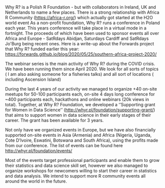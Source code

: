 
Why R? is a Polish R Foundation - but with collaborators in Ireland, UK and Netherlands to name a few places.
There is a strong relationship with Africa R Community (https://africa-r.org/) which actually got started at the H2O world event
As a non-profit foundation, Why R? runs a conference in Poland each year. This years conference will take place in a virtual mode in a fortnight.
The proceeds of which have been used to sponsor events all over Africa and Europe - SatRdays Abidjan, Saturdays Cardiff and SatRdays Jo'Burg being recent ones. Here is a write-up about the Forwards project that Why R? funded earlier this year: https://forwards.github.io/blog/2020/05/25/southern-africa-project-2020/

The webinar series is the main activity of Why R? during the COVID crisis. We have been running them since April 2020.
We look for all sorts of topics ( I am also asking someone for a fisheries talks) and all sort of locations ( including Ascension Island)

During the last 4 years of our activity we managed to organize +40 on-site meetups for 50-100 participants each, on-site 4 days long conference for ~400 participants each, hackathons and online webinars (20k views in total). Together, at Why R? Foundation, we developed a ‘’Supporting grant for Women in Data Science’’ (http://whyr.pl/foundation/supporting-grant/) that aims to support women in data science in their early stages of their career. The grant has been available for 3 years. 

Not only have we organized events in Europe, but we have also financially supported on-site events in Asia (Armenia) and Africa (Nigeria, Uganda, Cote D’Ivoire, Eswatini, Botswana and South Africa), using the profits made from our conference. The list of events can be found here http://whyr.pl/foundation/events/ 

Most of the events target professional participants and enable them to grow their statistics and data science skill set, however we also managed to organize workshops for newcomers willing to start their career in statistics and data analysis. 
We intend to support more R community events all around the world in the future.
